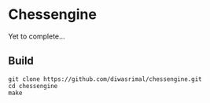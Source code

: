 # Chessengine

Yet to complete...

## Build

```
git clone https://github.com/diwasrimal/chessengine.git
cd chessengine
make
```